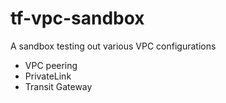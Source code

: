 # tf-vpc-sandbox

A sandbox testing out various VPC configurations

- VPC peering
- PrivateLink
- Transit Gateway